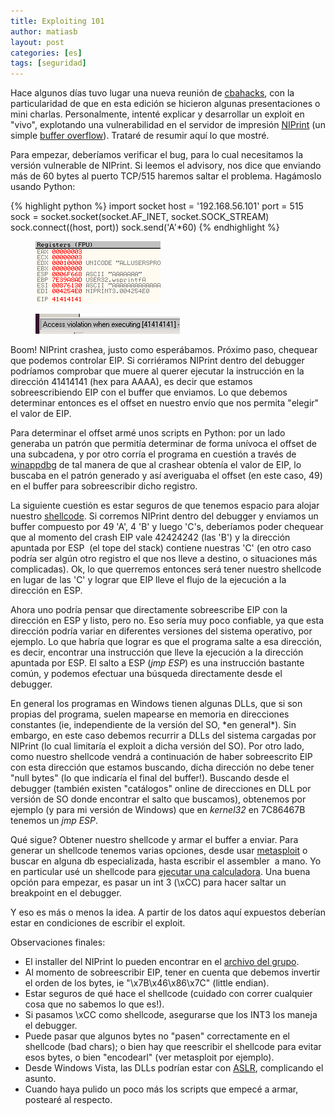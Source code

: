 ```yaml
---
title: Exploiting 101
author: matiasb
layout: post
categories: [es]
tags: [seguridad]
---
```

Hace algunos días tuvo lugar una nueva reunión de [cbahacks][1], con la particularidad de que en esta edición se hicieron algunas presentaciones o mini charlas. Personalmente, intenté explicar y desarrollar un exploit en "vivo", explotando una vulnerabilidad en el servidor de impresión [NIPrint][2] (un simple [buffer overflow][3]). Trataré de resumir aquí lo que mostré.

Para empezar, deberíamos verificar el bug, para lo cual necesitamos la versión vulnerable de NIPrint. Si leemos el advisory, nos dice que enviando más de 60 bytes al puerto TCP/515 haremos saltar el problema. Hagámoslo usando Python:

{% highlight python %}
import socket
host = '192.168.56.101'
port = 515
sock = socket.socket(socket.AF_INET, socket.SOCK_STREAM)
sock.connect((host, port))
sock.send('A'*60)
{% endhighlight %}

<figure>
    <img class="size-full wp-image-9 aligncenter" title="CPU Registers" src="/images/2011/05/registers.png" alt="" width="200" height="99" />
</figure>

<figure>
    <img class="size-full wp-image-8 aligncenter" title="Access violation" src="/images/2011/05/access_violation.png" alt="" width="231" height="32" />
</figure>

Boom! NIPrint crashea, justo como esperábamos. Próximo paso, chequear que podemos controlar EIP. Si corriéramos NIPrint dentro del debugger podríamos comprobar que muere al querer ejecutar la instrucción en la dirección 41414141 (hex para AAAA), es decir que estamos sobreescribiendo EIP con el buffer que enviamos. Lo que debemos determinar entonces es el offset en nuestro envío que nos permita "elegir" el valor de EIP.

Para determinar el offset armé unos scripts en Python: por un lado generaba un patrón que permitía determinar de forma unívoca el offset de una subcadena, y por otro corría el programa en cuestión a través de [winappdbg][6] de tal manera de que al crashear obtenía el valor de EIP, lo buscaba en el patrón generado y así averiguaba el offset (en este caso, 49) en el buffer para sobreescribir dicho registro.

La siguiente cuestión es estar seguros de que tenemos espacio para alojar nuestro [shellcode][7]. Si corremos NIPrint dentro del debugger y enviamos un buffer compuesto por 49 'A', 4 'B' y luego 'C's, deberíamos poder chequear que al momento del crash EIP vale 42424242 (las 'B') y la dirección apuntada por ESP  (el tope del stack) contiene nuestras 'C' (en otro caso podría ser algún otro registro el que nos lleve a destino, o situaciones más complicadas). Ok, lo que querremos entonces será tener nuestro shellcode en lugar de las 'C' y lograr que EIP lleve el flujo de la ejecución a la dirección en ESP.

Ahora uno podría pensar que directamente sobreescribe EIP con la dirección en ESP y listo, pero no. Eso sería muy poco confiable, ya que esta dirección podría variar en diferentes versiones del sistema operativo, por ejemplo. Lo que habría que lograr es que el programa salte a esa dirección, es decir, encontrar una instrucción que lleve la ejecución a la dirección apuntada por ESP. El salto a ESP (*jmp ESP*) es una instrucción bastante común, y podemos efectuar una búsqueda directamente desde el debugger.

En general los programas en Windows tienen algunas DLLs, que si son propias del programa, suelen mapearse en memoria en direcciones constantes (ie, independiente de la versión del SO, \*en general\*). Sin embargo, en este caso debemos recurrir a DLLs del sistema cargadas por NIPrint (lo cual limitaría el exploit a dicha versión del SO). Por otro lado, como nuestro shellcode vendrá a continuación de haber sobreescrito EIP con esta dirección que estamos buscando, dicha dirección no debe tener "null bytes" (lo que indicaría el final del buffer!). Buscando desde el debugger (también existen "catálogos" online de direcciones en DLL por versión de SO donde encontrar el salto que buscamos), obtenemos por ejemplo (y para mi versión de Windows) que en *kernel32* en 7C86467B tenemos un *jmp ESP*.

Qué sigue? Obtener nuestro shellcode y armar el buffer a enviar. Para generar un shellcode tenemos varias opciones, desde usar [metasploit][8] o buscar en alguna db especializada, hasta escribir el assembler  a mano. Yo en particular usé un shellcode para [ejecutar una calculadora][9]. Una buena opción para empezar, es pasar un int 3 (\xCC) para hacer saltar un breakpoint en el debugger.

Y eso es más o menos la idea. A partir de los datos aquí expuestos deberían estar en condiciones de escribir el exploit.

Observaciones finales:

*   El installer del NIPrint lo pueden encontrar en el [archivo del grupo][10].
*   Al momento de sobreescribir EIP, tener en cuenta que debemos invertir el orden de los bytes, ie "\x7B\x46\x86\x7C" (little endian).
*   Estar seguros de qué hace el shellcode (cuidado con correr cualquier cosa que no sabemos lo que es!).
*   Si pasamos \xCC como shellcode, asegurarse que los INT3 los maneja el debugger.
*   Puede pasar que algunos bytes no "pasen" correctamente en el shellcode (bad chars); o bien hay que reescribir el shellcode para evitar esos bytes, o bien "encodearl" (ver metasploit por ejemplo).
*   Desde Windows Vista, las DLLs podrían estar con <a title="Address space layout randomization" href="http://en.wikipedia.org/wiki/ASLR">ASLR</a>, complicando el asunto.
*   Cuando haya pulido un poco más los scripts que empecé a armar, postearé al respecto.

 [1]: http://www.cbahacks.org/
 [2]: http://secunia.com/advisories/10143
 [3]: http://en.wikipedia.org/wiki/Buffer_overflow
 [6]: http://winappdbg.sourceforge.net/
 [7]: http://en.wikipedia.org/wiki/Shellcode
 [8]: http://www.metasploit.com/
 [9]: http://code.google.com/p/w32-exec-calc-shellcode/
 [10]: http://groups.google.com/group/cba-hacks